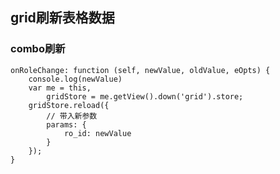 ## grid刷新表格数据

### combo刷新

	onRoleChange: function (self, newValue, oldValue, eOpts) {
        console.log(newValue)
        var me = this,
            gridStore = me.getView().down('grid').store;
        gridStore.reload({
			// 带入新参数
            params: {
                ro_id: newValue
            }
        });
    }